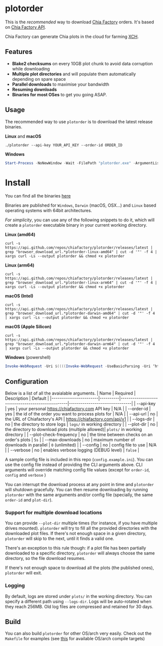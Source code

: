 # plotorder

This is the _recommended_ way to download [Chia Factory](https://chiafactory.com) orders. It's based on [Chia Factory API](https://chiafactory.com/api/). 

Chia Factory can generate Chia plots in the cloud for farming [XCH](https://www.chia.net/).

## Features
 - **Blake2 checksums** on every 10GB plot chunk to avoid data corruption while downloading 
 - **Multiple plot directories** and will populate them automatically depending on spare space
 - **Parallel downloads** to maximise your bandwidth
 - **Resuming downloads** 
 - **Binaries for most OSes** to get you going ASAP.


## Usage

The recommended way to use `plotorder` is to download the latest release binaries. 

**Linux** and **macOS**
```shell
./plotorder --api-key YOUR_API_KEY --order-id ORDER_ID
```

**Windows**
```powershell
Start-Process -NoNewWindow -Wait -FilePath "plotorder.exe" -ArgumentList "--api-key YOUR_API_KEY","--order-id ORDER_ID"
```

# Install 

You can find all the binaries [here](https://github.com/chiafactory/plotorder/releases/)

Binaries are published for `Windows`, `Darwin` (macOS, OSX...) and `Linux` based operating systems with 64bit architectures. 

*For simplicity*, you can use any of the following snippets to do it, which will create a `plotorder` executable binary in your current working directory.

**Linux (amd64)**
```shell
curl -s https://api.github.com/repos/chiafactory/plotorder/releases/latest | grep "browser_download_url.*plotorder-linux-amd64" | cut -d '"' -f 4 | xargs curl -Ls --output plotorder && chmod +x plotorder
```
**Linux (arm64)**
```shell
curl -s https://api.github.com/repos/chiafactory/plotorder/releases/latest | grep "browser_download_url.*plotorder-linux-arm64" | cut -d '"' -f 4 | xargs curl -Ls --output plotorder && chmod +x plotorder
```

**macOS (Intel)**
```shell
curl -s https://api.github.com/repos/chiafactory/plotorder/releases/latest | grep "browser_download_url.*plotorder-darwin-amd64" | cut -d '"' -f 4 | xargs curl -Ls --output plotorder && chmod +x plotorder
```
**macOS (Apple Silicon)**
```shell
curl -s https://api.github.com/repos/chiafactory/plotorder/releases/latest | grep "browser_download_url.*plotorder-darwin-arm64" | cut -d '"' -f 4 | xargs curl -Ls --output plotorder && chmod +x plotorder
```

**Windows** (powershell)
```powershell
Invoke-WebRequest -Uri $((((Invoke-WebRequest -UseBasicParsing -Uri ‘https://api.github.com/repos/chiafactory/plotorder/releases/latest').Content | ConvertFrom-Json).assets.browser_download_url | select-string -Pattern 'plotorder-windows-amd64').Line) -OutFile plotorder.exe
```


## Configuration

Below is a list of all the avaialable arguments.
| Name                   | Required | Description                                       | Default                        |
|------------------------|----------|---------------------------------------------------|--------------------------------|
| --api-key              | yes      | your personal https://chiafactory.com API key     | N/A                            |
| --order-id             | yes      | the id of the order you want to process plots for | N/A                            |
| --api-url              | no       | the URL of Chiafactory's API                      | https://chiafactory.com/api/v1 |
| --logs-dir             | no       | the directory to store logs                       | `logs/` in working directory   |
| --plot-dir             | no       | the directory to download plots (multiple allowed)| `plots/` in working directory  |
| --plot-check-frequency | no       | the time between checks on an order's plots       | `5s`                           |
| --max-downloads        | no       | maximum number of downloads in parallel           | `0` (unlimited)                |
| --config               | no       | config file to use                                | N/A                            |
| --verbose              | no       | enables verbose logging (DEBUG level)             | `false`                        |

A sample config file is included in this repo (`config.example.ini`). You can use the config file instead of providing the CLI arguments above. CLI arguments will override matching config file values (except for `order-id`, `config` and `verbose` )

You can interrupt the download process at any point in time and `plotorder` will shutdown gracefully. You can then resume downloading by running `plotorder` with the same arguments and/or config file (specially, the same `order-id` and `plot-dir`).

### Support for multiple download locations
You can provide `--plot-dir` multiple times (for instance, if you have multiple drives mounted). `plotorder` will try to fill all the provided directories with the downloaded plot files. If there's not enough space in a given directory, `plotorder` will skip to the next, until it finds a valid one.

There's an exception to this rule though: if a plot file has been partially downloaded to a specific directory, `plotorder` will always choose the same directory, so the file download resumes.

If there's not enough space to download all the plots (the published ones), `plotorder` will exit.

### Logging
By default, logs are stored under `plots/` in the working directory. You can specify a different path using `--logs-dir`. Logs will be auto-rotated when they reach 256MB. Old log files are compressed and retained for 30 days.

## Build

You can also build `plotorder` for other OS/arch very easily. Check out the `Makefile` for examples (see [this](https://golang.org/doc/install/source#environment) for available OS/arch compile targets)
